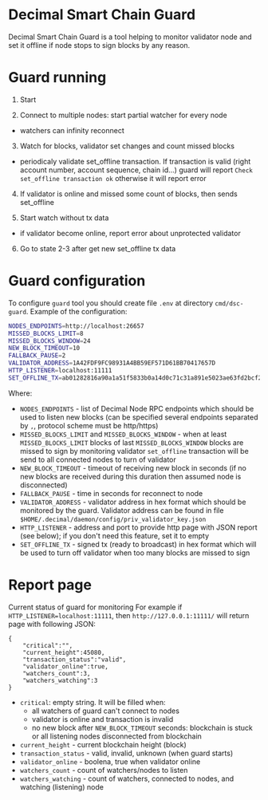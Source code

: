 # Decimal Smart Chain Guard

Decimal Smart Chain Guard is a tool helping to monitor validator node and set it offline if node stops to sign blocks by any reason.

# Guard running

1. Start

2. Connect to multiple nodes: start partial watcher for every node
- watchers can infinity reconnect

3. Watch for blocks, validator set changes and count missed blocks
- periodicaly validate set_offline transaction. If transaction is valid (right account number, account sequence, chain id...) guard will report `Check set_offline transaction ok` otherwise it will report error

4. If validator is online and missed some count of blocks, then sends set_offline

5. Start watch without tx data
- if validator become online, report error about unprotected validator

6. Go to state 2-3 after get new set_offline tx data

# Guard configuration

To configure `guard` tool you should create file `.env` at directory `cmd/dsc-guard`. Example of the configuration:

```bash
NODES_ENDPOINTS=http://localhost:26657
MISSED_BLOCKS_LIMIT=8
MISSED_BLOCKS_WINDOW=24
NEW_BLOCK_TIMEOUT=10
FALLBACK_PAUSE=2
VALIDATOR_ADDRESS=1A42FDF9FC98931A4BB59EF571D61BB70417657D
HTTP_LISTENER=localhost:11111
SET_OFFLINE_TX=ab01282816a90a1a51f5833b0a14d0c71c31a891e5023ae63fd2bcf2732f04f32158120310be031a6a0a26eb5ae987210279f7e074d08a23e2fc7b7fd9e49a0d6570a28bf6c9cb988e92f678c32935097412407979e0cc483f241e48ed3c371d9d668a5b978fb474afc5fea5803c89bd2a2dac3db15eb84fef1fce25e783e279a33bac7b96bbe6786c9608d52c69baecacf9d02218446563696d616c2047756172642074726967676572726564
```

Where:

- `NODES_ENDPOINTS` - list of Decimal Node RPC endpoints which should be used to listen new blocks (can be specified several endpoints separated by `,`, protocol scheme must be http/https)
- `MISSED_BLOCKS_LIMIT` and `MISSED_BLOCKS_WINDOW` - when at least `MISSED_BLOCKS_LIMIT` blocks of last `MISSED_BLOCKS_WINDOW` blocks are missed to sign by monitoring validator `set_offline` transaction will be send to all connected nodes to turn of validator
- `NEW_BLOCK_TIMEOUT` - timeout of receiving new block in seconds (if no new blocks are received during this duration then assumed node is disconnected)
- `FALLBACK_PAUSE` - time in seconds for reconnect to node
- `VALIDATOR_ADDRESS` - validator address in hex format which should be monitored by the guard. Validator address can be found in file `$HOME/.decimal/daemon/config/priv_validator_key.json`
- `HTTP_LISTENER` - address and port to provide http page with JSON report (see below); if you don't need this feature, set it to empty
- `SET_OFFLINE_TX` - signed tx (ready to broadcast) in hex format which will be used to turn off validator when too many blocks are missed to sign

# Report page

Current status of guard for monitoring
For example if `HTTP_LISTENER=localhost:11111`, then `http://127.0.0.1:11111/` will return page with following JSON:

```
{
    "critical":"",
    "current_height":45080,
    "transaction_status":"valid",
    "validator_online":true,
    "watchers_count":3,
    "watchers_watching":3
}
```

- `critical`: empty string. It will be filled when:
    - all watchers of guard can't connect to nodes
    - validator is online and transaction is invalid
    - no new block after `NEW_BLOCK_TIMEOUT` seconds: blockchain is stuck or all listening nodes disconnected from blockchain
- `current_height` - current blockchain height (block)
- `transaction_status` - valid, invalid, unknown (when guard starts)
- `validator_online` - boolena, true when validator online
- `watchers_count` - count of watchers/nodes to listen
- `watchers_watching` - count of watchers, connected to nodes, and watching (listening) node